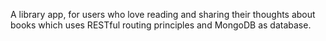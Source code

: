 A library app, for users who love reading and sharing their thoughts about books which uses RESTful routing principles and MongoDB as database.
